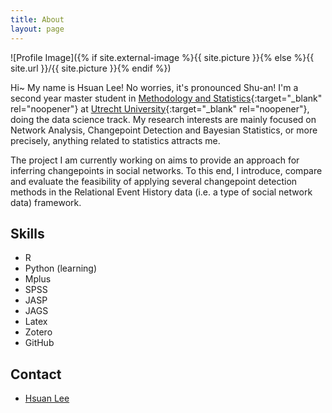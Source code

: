 ```yaml
---
title: About
layout: page
---
```

![Profile Image]({% if site.external-image %}{{ site.picture }}{% else %}{{ site.url }}/{{ site.picture }}{% endif %})

Hi~ My name is Hsuan Lee! No worries, it's pronounced Shu-an! I'm a second year master student in [Methodology and Statistics](https://www.uu.nl/en/organisation/methodology-and-statistics){:target="_blank" rel="noopener"} at [Utrecht University](https://uu.nl/en){:target="_blank" rel="noopener"}, doing the data science track. My research interests are mainly focused on Network Analysis, Changepoint Detection and Bayesian Statistics, or more precisely, anything related to statistics attracts me.

The project I am currently working on aims to provide an approach for inferring changepoints in social networks. To this end, I introduce, compare and evaluate the feasibility of applying several changepoint detection methods in the Relational Event History data (i.e. a type of social network data) framework.

<h2>Skills</h2>

<ul class="skill-list">
	<li> R </li>
	<li> Python (learning) </li>
	<li> Mplus </li>
    <li> SPSS </li>
	<li> JASP</li>
	<li> JAGS</li>
	<li> Latex </li>
	<li> Zotero </li>
	<li> GitHub </li>
</ul>

<h2>Contact</h2>

<ul>
	<li><a href="h.lee@uu.nl">Hsuan Lee</a></li>
</ul>
